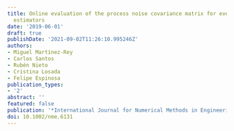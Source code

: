 ```yaml
---
title: Online evaluation of the process noise covariance matrix for event-based state
  estimators
date: '2019-06-01'
draft: true
publishDate: '2021-09-02T11:26:10.995246Z'
authors:
- Miguel Martínez-Rey
- Carlos Santos
- Rubén Nieto
- Cristina Losada
- Felipe Espinosa
publication_types:
- '2'
abstract: ''
featured: false
publication: '*International Journal for Numerical Methods in Engineering*'
doi: 10.1002/nme.6131
---
```


